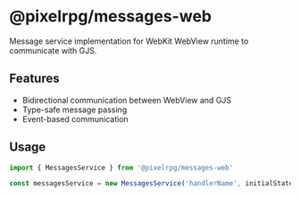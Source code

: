 # @pixelrpg/messages-web

Message service implementation for WebKit WebView runtime to communicate with GJS.

## Features

- Bidirectional communication between WebView and GJS
- Type-safe message passing
- Event-based communication

## Usage

```typescript
import { MessagesService } from '@pixelrpg/messages-web'

const messagesService = new MessagesService('handlerName', initialState)
```